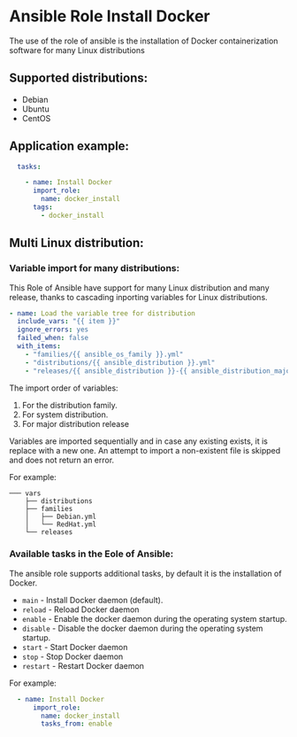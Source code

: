 # Ansible Role Install Docker

The use of the role of ansible is the installation of Docker containerization software for many Linux distributions

## Supported distributions:

  * Debian
  * Ubuntu
  * CentOS

## Application example:

```yaml
  tasks:

    - name: Install Docker
      import_role:
        name: docker_install
      tags:
        - docker_install

```

## Multi Linux distribution:

### Variable import for many distributions:

This Role of Ansible have support for many Linux distribution and many release,
thanks to cascading inporting variables for Linux distributions.

```yaml
- name: Load the variable tree for distribution
  include_vars: "{{ item }}"
  ignore_errors: yes
  failed_when: false
  with_items:
    - "families/{{ ansible_os_family }}.yml"
    - "distributions/{{ ansible_distribution }}.yml"
    - "releases/{{ ansible_distribution }}-{{ ansible_distribution_major_version}}.yml"
```
The import order of variables:
  1. For the distribution family.
  2. For system distribution.
  3. For major distribution release

Variables are imported sequentially and in case any existing exists, it is replace with a new one.
An attempt to import a non-existent file is skipped and does not return an error.

For example:

```text
─── vars
    ├── distributions
    ├── families
    │   ├── Debian.yml
    │   └── RedHat.yml
    └── releases
```

### Available tasks in the Eole of Ansible:

The ansible role supports additional tasks, by default it is the installation of Docker.

  * `main` - Install Docker daemon (default).
  * `reload` - Reload Docker daemon
  * `enable` - Enable the docker daemon during the operating system startup.
  * `disable` - Disable the docker daemon during the operating system startup.
  * `start` - Start Docker daemon
  * `stop` - Stop Docker daemon
  * `restart` - Restart Docker daemon

For example:

```yaml
  - name: Install Docker
      import_role:
        name: docker_install
        tasks_from: enable
```
